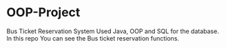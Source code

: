 # OOP-Project
Bus Ticket Reservation System
Used Java, OOP and SQL for the database.
In this repo You can see the Bus ticket reservation functions.
